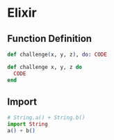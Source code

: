 
# Elixir


## Function Definition

``` elixir
def challenge(x, y, z), do: CODE

def challenge x, y, z do
  CODE
end
```


## Import

``` elixir
# String.a() + String.b()
import String
a() + b()
```
